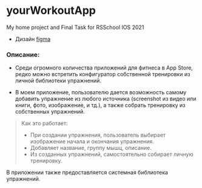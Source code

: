# yourWorkoutApp


My home project and Final Task for RSSchool IOS 2021

- Дизайн [figma](https://www.figma.com/file/My8xyxrZgyKbGWAmz5ebjb/yourWorkout-App?node-id=1%3A348)

### Описание: 

- Среди огромного количества приложений для фитнеса в App Store, редко можно встретить конфигуратор собственной тренировки из личной библиотеки упражнений.

- В моем приложение, пользователю дается возможность самому добавить упражнение из любого источника (screenshot из видео или книги, фото, изображение, и тд.), а также собрать тренировку из собственных упражнений.

> Как это работает:  
> - При создании упражнения, пользователь выбирает изображение начала и окончания упражнения.  
> - Добавляет название, группу мышц, описание.  
> - Из созданных упражнений, самостоятельно собирает личную тренировку.  
  
  
В приложении также предоставляется системная библиотека упражнений.
